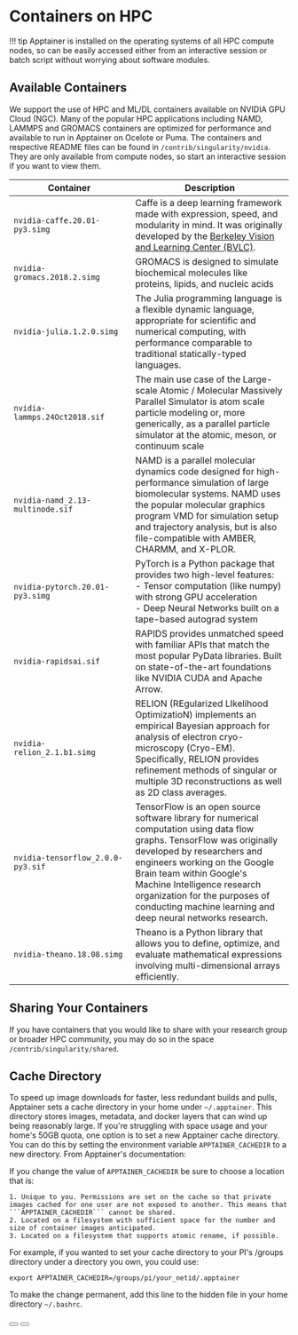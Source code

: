 <link rel="stylesheet" href="../../../assets/stylesheets/buttons.css">

# Containers on HPC

!!! tip
    Apptainer is installed on the operating systems of all HPC compute nodes, so can be easily accessed either from an interactive session or batch script without worrying about software modules. 

## Available Containers

We support the use of HPC and ML/DL containers available on NVIDIA GPU Cloud (NGC). Many of the popular HPC applications including NAMD, LAMMPS and GROMACS containers are optimized for performance and available to run in Apptainer on Ocelote or Puma. The containers and respective README files can be found in ```/contrib/singularity/nvidia```. They are only available from compute nodes, so start an interactive session if you want to view them.

| <div style="width:200px"> Container </div>| Description|
|-|-|
|```nvidia-caffe.20.01-py3.simg```|Caffe is a deep learning framework made with expression, speed, and modularity in mind. It was originally developed by the [Berkeley Vision and Learning Center (BVLC)](http://caffe.berkeleyvision.org/).|
|```nvidia-gromacs.2018.2.simg```|GROMACS is designed to simulate biochemical molecules like proteins, lipids, and nucleic acids|
|```nvidia-julia.1.2.0.simg```|The Julia programming language is a flexible dynamic language, appropriate for scientific and numerical computing, with performance comparable to traditional statically-typed languages.|
|```nvidia-lammps.24Oct2018.sif```|The main use case of the Large-scale Atomic / Molecular Massively Parallel Simulator is atom scale particle modeling or, more generically, as a parallel particle simulator at the atomic, meson, or continuum scale|
|```nvidia-namd_2.13-multinode.sif```|NAMD is a parallel molecular dynamics code designed for high-performance simulation of large biomolecular systems. NAMD uses the popular molecular graphics program VMD for simulation setup and trajectory analysis, but is also file-compatible with AMBER, CHARMM, and X-PLOR.|
|```nvidia-pytorch.20.01-py3.simg```|PyTorch is a Python package that provides two high-level features:<br>- Tensor computation (like numpy) with strong GPU acceleration<br>- Deep Neural Networks built on a tape-based autograd system|
|```nvidia-rapidsai.sif```|RAPIDS provides unmatched speed with familiar APIs that match the most popular PyData libraries. Built on state-of-the-art foundations like NVIDIA CUDA and Apache Arrow.|
|```nvidia-relion_2.1.b1.simg```|RELION (REgularized LIkelihood OptimizatioN) implements an empirical Bayesian approach for analysis of electron cryo-microscopy (Cryo-EM). Specifically, RELION provides refinement methods of singular or multiple 3D reconstructions as well as 2D class averages.|
|```nvidia-tensorflow_2.0.0-py3.sif```|TensorFlow is an open source software library for numerical computation using data flow graphs. TensorFlow was originally developed by researchers and engineers working on the Google Brain team within Google's Machine Intelligence research organization for the purposes of conducting machine learning and deep neural networks research.|
|```nvidia-theano.18.08.simg```|Theano is a Python library that allows you to define, optimize, and evaluate mathematical expressions involving multi-dimensional arrays efficiently.|

## Sharing Your Containers

If you have containers that you would like to share with your research group or broader HPC community, you may do so in the space ```/contrib/singularity/shared```.



## Cache Directory

To speed up image downloads for faster, less redundant builds and pulls, Apptainer sets a cache directory in your home under ```~/.apptainer```. This directory stores images, metadata, and docker layers that can wind up being reasonably large. If you're struggling with space usage and your home's 50GB quota, one option is to set a new Apptainer cache directory. You can do this by setting the environment variable ```APPTAINER_CACHEDIR``` to a new directory. From Apptainer's documentation:

If you change the value of ```APPTAINER_CACHEDIR``` be sure to choose a location that is:

    1. Unique to you. Permissions are set on the cache so that private images cached for one user are not exposed to another. This means that ```APPTAINER_CACHEDIR``` cannot be shared.
    2. Located on a filesystem with sufficient space for the number and size of container images anticipated.
    3. Located on a filesystem that supports atomic rename, if possible.

For example, if you wanted to set your cache directory to your PI's /groups directory under a directory you own, you could use:

```
export APPTAINER_CACHEDIR=/groups/pi/your_netid/.apptainer
```

To make the change permanent, add this line to the hidden file in your home directory ```~/.bashrc```.

<html>
<div class="button-container">
    <a href="../what_are_containers/"><button class="left-button"></button></a>
    <a href="../pulling_containers/"><button class="right-button"></button></a>
</div>
</html>